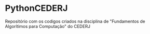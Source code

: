 # PythonCEDERJ

Repositório com os codigos criados na disciplina de "Fundamentos de Algorítimos para Computação" do CEDERJ

